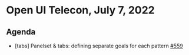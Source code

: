 # Open UI Telecon, July 7, 2022

## Agenda

- [tabs] Panelset & tabs: defining separate goals for each pattern [#559](https://github.com/openui/open-ui/issues/559)
